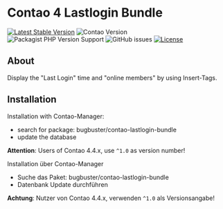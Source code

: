 # Contao 4 Lastlogin Bundle

[![Latest Stable Version](https://poser.pugx.org/bugbuster/contao-lastlogin-bundle/v/stable.svg)](https://packagist.org/packages/bugbuster/contao-lastlogin-bundle)
![Contao Version](https://img.shields.io/badge/Contao-4.9%2B-orange)
![Packagist PHP Version Support](https://img.shields.io/packagist/php-v/bugbuster/contao-lastlogin-bundle)
![GitHub issues](https://img.shields.io/github/issues/BugBuster1701/contao-lastlogin-bundle)
[![License](https://poser.pugx.org/bugbuster/contao-lastlogin-bundle/license.svg)](https://packagist.org/packages/bugbuster/contao-lastlogin-bundle)


## About

Display the "Last Login" time and "online members" by using Insert-Tags. 

## Installation

Installation with Contao-Manager: 
* search for package: bugbuster/contao-lastlogin-bundle
* update the database

__Attention__: Users of Contao 4.4.x, use `^1.0` as version number! 


Installation über Contao-Manager

* Suche das Paket: bugbuster/contao-lastlogin-bundle
* Datenbank Update durchführen

__Achtung__: Nutzer von Contao 4.4.x, verwenden `^1.0` als Versionsangabe!

